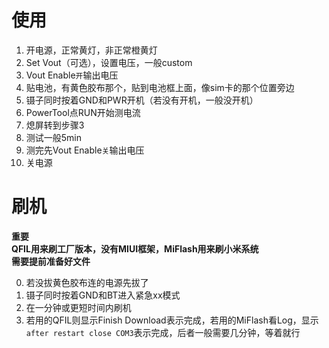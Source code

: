 # 使用
1. 开电源，正常黄灯，非正常橙黄灯
2. Set Vout（可选），设置电压，一般custom
3. Vout Enable```开```输出电压
4. 贴电池，有黄色胶布那个，贴到电池框上面，像sim卡的那个位置旁边
5. 镊子同时按着GND和PWR开机（若没有开机，一般没开机）
6. PowerTool点RUN开始测电流
7. 熄屏转到步骤3
8. 测试一般5min
9. 测完先Vout Enable```关```输出电压
10. 关电源

# 刷机
**重要**  
**QFIL用来刷工厂版本，没有MIUI框架，MiFlash用来刷小米系统**  
**需要提前准备好文件**  

0. 若没拔黄色胶布连的电源先拔了
1. 镊子同时按着GND和BT进入紧急xx模式
2. 在一分钟或更短时间内刷机
3. 若用的QFIL则显示Finish Download表示完成，若用的MiFlash看Log，显示```after restart close COM3```表示完成，后者一般需要几分钟，等着就行
